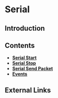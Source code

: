 # Serial

## Introduction

## Contents

* [**Serial Start**](serialstart.md)
* [**Serial Stop**](serialstop.md)
* [**Serial Send Packet**](serialsendpacket.md)
* [**Events**](events/)


## External Links

